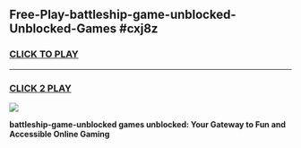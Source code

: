 
## Free-Play-battleship-game-unblocked-Unblocked-Games #cxj8z
<h3>
<a href="https://news.freeplayer.one?title=battleship-game-unblocked&ref=8M">CLICK TO PLAY</a></h3>
<hr>

<h3>
<a href="https://news.freeplayer.one?title=battleship-game-unblocked&ref=8M">CLICK 2 PLAY</a>
  
</h3>

<a href="https://news.freeplayer.one?title=battleship-game-unblocked&ref=8M"><img src="https://clearcache.store/games.png"></a>


**battleship-game-unblocked games unblocked: Your Gateway to Fun and Accessible Online Gaming**

